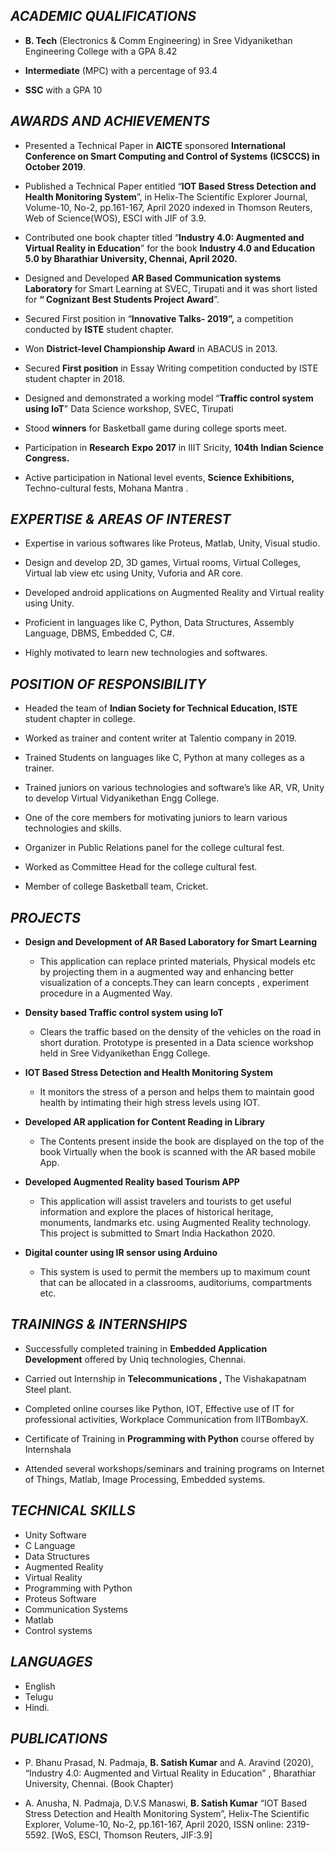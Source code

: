 ## **_ACADEMIC QUALIFICATIONS_**

- **B. Tech** (Electronics & Comm Engineering) in Sree Vidyanikethan Engineering College with a GPA 8.42

- **Intermediate** (MPC) with a percentage of 93.4

- **SSC**  with a GPA 10

## **_AWARDS AND ACHIEVEMENTS_**

- Presented a Technical Paper in **AICTE** sponsored  **International Conference on Smart Computing and Control of Systems** **(**ICSCCS**) in October 2019**.

- Published a Technical Paper entitled “**IOT Based Stress Detection and Health Monitoring System**”, in Helix-The Scientific Explorer Journal, Volume-10, No-2, pp.161-167, April 2020 indexed in Thomson Reuters, Web of Science(WOS), ESCI with JIF of 3.9.

- Contributed one book chapter titled “**Industry 4.0: Augmented and Virtual Reality in Education**” for the book **Industry 4.0 and Education 5.0 by Bharathiar University, Chennai, April 2020.**

- Designed and Developed **AR Based Communication systems Laboratory** for Smart Learning at SVEC, Tirupati and it was short listed for  **“ Cognizant Best Students Project Award**”.

- Secured First position in “**Innovative Talks- 2019”,** a competition  conducted by **ISTE** student  chapter.

- Won **District-level Championship Award** in  ABACUS in 2013.

- Secured **First position** in Essay Writing competition conducted by ISTE student  chapter in 2018.

- Designed and demonstrated a working model “**Traffic control system using IoT**"  Data Science workshop, SVEC, Tirupati

- Stood **winners**  for  Basketball game during college sports  meet.

- Participation in **Research** **Expo** **2017** in IIIT  Sricity, **104th** **Indian Science Congress.**

- Active participation in National level events, **Science Exhibitions,** Techno-cultural fests, Mohana Mantra .

## **_EXPERTISE & AREAS OF INTEREST_**
- Expertise in various softwares like Proteus, Matlab, Unity, Visual studio.

- Design and develop 2D, 3D games, Virtual rooms, Virtual Colleges, Virtual lab view etc using Unity, Vuforia and AR core.

- Developed android applications on Augmented Reality and Virtual reality using Unity.

- Proficient in languages like C, Python, Data Structures, Assembly Language, DBMS, Embedded C, C#.

- Highly motivated to learn new technologies and softwares.

## **_POSITION OF RESPONSIBILITY_**

- Headed the team of **Indian Society for Technical Education, ISTE** student chapter in  college.

 - Worked as trainer and content writer at Talentio company in 2019.

- Trained Students on languages like C, Python at many colleges as a trainer.

- Trained juniors on various technologies and software’s like AR, VR, Unity to develop Virtual Vidyanikethan Engg College.

- One of the core members for motivating juniors to learn various technologies and skills.

- Organizer in Public Relations panel for the college cultural  fest.

- Worked as Committee Head for the college cultural  fest.

- Member of college Basketball  team, Cricket.

## **_PROJECTS_**

-  **Design and Development of AR Based Laboratory for Smart Learning** 
      -  This application can replace printed materials, Physical models etc by projecting them in a augmented way and enhancing better visualization of a concepts.They can learn concepts , experiment procedure in a Augmented Way.

-  **Density based Traffic control system using IoT**
     -  Clears the traffic based on the density of the vehicles on the  road in short duration. Prototype is presented in a Data science workshop held in Sree Vidyanikethan Engg College.

- **IOT Based Stress Detection and Health Monitoring System**

    - It monitors the stress of a person and helps them to maintain good health by intimating their high stress levels using IOT.

-  **Developed AR application for Content Reading in Library**

   - The Contents present inside the book are displayed on the top of the book Virtually when the book is scanned with the AR based mobile App.

- **Developed Augmented Reality based Tourism APP**

  -   This application will assist travelers and tourists to get useful information and explore the places of historical heritage, monuments, landmarks etc. using Augmented Reality technology. This project is submitted to Smart India Hackathon 2020.

-  **Digital counter using IR sensor using Arduino**

   - This system is used to permit the members up to maximum count that can be allocated in a classrooms, auditoriums, compartments etc.

## **_TRAININGS &_** **_INTERNSHIPS_**

- Successfully completed training in **Embedded Application Development**  offered by Uniq  technologies, Chennai.

- Carried out Internship in **Telecommunications ,** The  Vishakapatnam Steel  plant.

- Completed online courses like Python, IOT, Effective use of IT for professional activities, Workplace Communication from IITBombayX.

- Certificate of Training in **Programming with Python** course offered by  Internshala

- Attended several workshops/seminars and training programs on Internet of Things, Matlab, Image Processing, Embedded systems.

## **_TECHNICAL SKILLS_**

- Unity Software
- C  Language
- Data  Structures
- Augmented Reality
- Virtual Reality
- Programming with  Python
- Proteus Software
- Communication  Systems
- Matlab
- Control  systems

## **_LANGUAGES_**

- English 
- Telugu 
-  Hindi.

## **_PUBLICATIONS_**

- P. Bhanu Prasad, N. Padmaja, **B. Satish Kumar** and A. Aravind (2020), “Industry 4.0: Augmented and Virtual Reality in Education” , Bharathiar University, Chennai. (Book Chapter)

- A. Anusha, N. Padmaja, D.V.S Manaswi, **B. Satish Kumar** “IOT Based Stress Detection and Health Monitoring System”, Helix-The Scientific Explorer, Volume-10, No-2, pp.161-167, April 2020, ISSN online: 2319-5592. [WoS, ESCI, Thomson Reuters, JIF:3.9]
